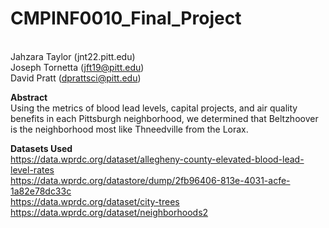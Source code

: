 # CMPINF0010_Final_Project
<br> Jahzara Taylor (jnt22.pitt.edu)
<br> Joseph Tornetta (jft19@pitt.edu)
<br> David Pratt (dprattsci@pitt.edu)

**Abstract**
<br> Using the metrics of blood lead levels, capital projects, and air quality benefits in each Pittsburgh neighborhood, we determined that Beltzhoover is the neighborhood most like Thneedville from the Lorax.

**Datasets Used**
<br> https://data.wprdc.org/dataset/allegheny-county-elevated-blood-lead-level-rates
<br> https://data.wprdc.org/datastore/dump/2fb96406-813e-4031-acfe-1a82e78dc33c
<br> https://data.wprdc.org/dataset/city-trees
<br> https://data.wprdc.org/dataset/neighborhoods2
